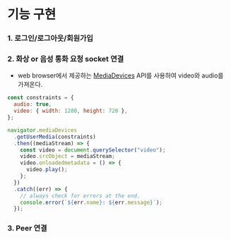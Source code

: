 # 기능 구현

### 1. 로그인/로그아웃/회원가입



### 2. 화상 or 음성 통화 요청 socket 연결

* web browser에서 제공하는 [MediaDevices](https://developer.mozilla.org/en-US/docs/Web/API/MediaDevices) API를 사용하여 video와 audio를 가져온다.

```javascript
const constraints = {
  audio: true,
  video: { width: 1280, height: 720 },
};

navigator.mediaDevices
  .getUserMedia(constraints)
  .then((mediaStream) => {
    const video = document.querySelector("video");
    video.srcObject = mediaStream;
    video.onloadedmetadata = () => {
      video.play();
    };
  })
  .catch((err) => {
    // always check for errors at the end.
    console.error(`${err.name}: ${err.message}`);
  });
```



### 3. Peer 연결
